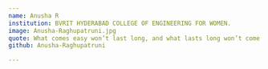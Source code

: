 ```yaml
---
name: Anusha R
institution: BVRIT HYDERABAD COLLEGE OF ENGINEERING FOR WOMEN.
image: Anusha-Raghupatruni.jpg
quote: What comes easy won’t last long, and what lasts long won’t come easy.
github: Anusha-Raghupatruni

---
```


